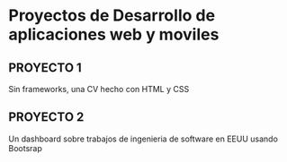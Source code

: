 
# Proyectos de Desarrollo de aplicaciones web y moviles

## PROYECTO 1

Sin frameworks, una CV hecho con HTML y CSS

## PROYECTO 2

Un dashboard sobre trabajos de ingenieria de software en EEUU usando Bootsrap



